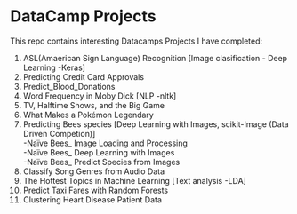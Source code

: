 # DataCamp Projects

This repo contains interesting Datacamps Projects I have completed:  

1.  ASL(Amaerican Sign Language) Recognition [Image clasification - Deep Learning -Keras]
2.  Predicting Credit Card Approvals
3.  Predict_Blood_Donations
4.  Word Frequency in Moby Dick [NLP -nltk]
5.  TV, Halftime Shows, and the Big Game
6.  What Makes a Pokémon Legendary
7.  Predicting Bees species [Deep Learning with Images, scikit-Image (Data Driven Competion)]  
    -Naïve Bees_ Image Loading and Processing  
    -Naïve Bees_ Deep Learning with Images  
    -Naïve Bees_ Predict Species from Images  
8.  Classify Song Genres from Audio Data  
9.  The Hottest Topics in Machine Learning [Text analysis -LDA]
10. Predict Taxi Fares with Random Forests
11. Clustering Heart Disease Patient Data
